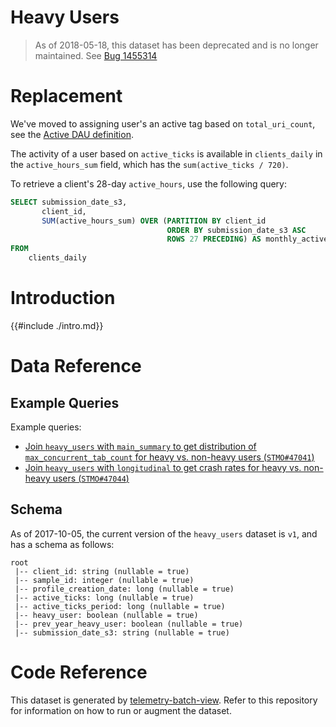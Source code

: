 # Heavy Users

> As of 2018-05-18, this dataset has been deprecated and is no longer maintained. See [Bug 1455314](https://bugzilla.mozilla.org/show_bug.cgi?id=1455314)

<!-- toc -->

# Replacement

We've moved to assigning user's an active tag based on `total_uri_count`, see
the [Active DAU definition](../../../cookbooks/active_dau.md).

The activity of a user based on `active_ticks` is available in `clients_daily`
in the `active_hours_sum` field, which has the `sum(active_ticks / 720)`.

To retrieve a client's 28-day `active_hours`, use the following query:

```sql
SELECT submission_date_s3,
       client_id,
       SUM(active_hours_sum) OVER (PARTITION BY client_id
                                   ORDER BY submission_date_s3 ASC
                                   ROWS 27 PRECEDING) AS monthly_active_hours
FROM
    clients_daily
```

# Introduction

{{#include ./intro.md}}

# Data Reference

## Example Queries

Example queries:

- [Join `heavy_users` with `main_summary` to get distribution of `max_concurrent_tab_count` for heavy vs. non-heavy users (`STMO#47041`)](https://sql.telemetry.mozilla.org/queries/47041/source#127382)
- [Join `heavy_users` with `longitudinal` to get crash rates for heavy vs. non-heavy users (`STMO#47044`)](https://sql.telemetry.mozilla.org/queries/47044/source#127385)

## Schema

As of 2017-10-05, the current version of the `heavy_users` dataset is `v1`, and has a schema as follows:

```
root
 |-- client_id: string (nullable = true)
 |-- sample_id: integer (nullable = true)
 |-- profile_creation_date: long (nullable = true)
 |-- active_ticks: long (nullable = true)
 |-- active_ticks_period: long (nullable = true)
 |-- heavy_user: boolean (nullable = true)
 |-- prev_year_heavy_user: boolean (nullable = true)
 |-- submission_date_s3: string (nullable = true)
```

# Code Reference

This dataset is generated by
[telemetry-batch-view](https://github.com/mozilla/telemetry-batch-view/blob/master/GRAVEYARD.md#heavy-users).
Refer to this repository for information on how to run or augment the dataset.
